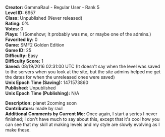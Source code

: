 **Creator:** GammaRaul - Regular User - Rank 5 <br>
**Level ID:** 6957 <br>
**Class:** Unpublished (Never released) <br>
**Rating:** 0% <br>
**Votes:** 0 <br>
**Plays:** 1 (Somehow; It probably was me, or maybe one of the admins.) <br>
**Favorited by:** 0 <br>
**Game:** SMF2 Golden Edition <br>
**Game ID:** 25 <br>
**Difficulty:** Easy <br>
**Difficulty Score:** 1 <br>
**Saved:** 08/19/2016 02:31:00 UTC (It doesn't say when the level was saved to the servers when you look at the site, but the site admins helped me get the dates for when the unreleased ones were saved) <br>
**Unix Epoch Time (Saving):** 1471573860 <br>
**Published:** Unpublished <br>
**Unix Epoch Time (Publishing):** N/A

**Description:** planet 2coming soon <br>
**Contributors:** made by raul <br>
**Additional Comments by Current Me:** Once again, I start a series I never finished; I don't have much to say about this, except that it's cool how you can see that my skill at making levels and my style are slowly evolving as I make these.

